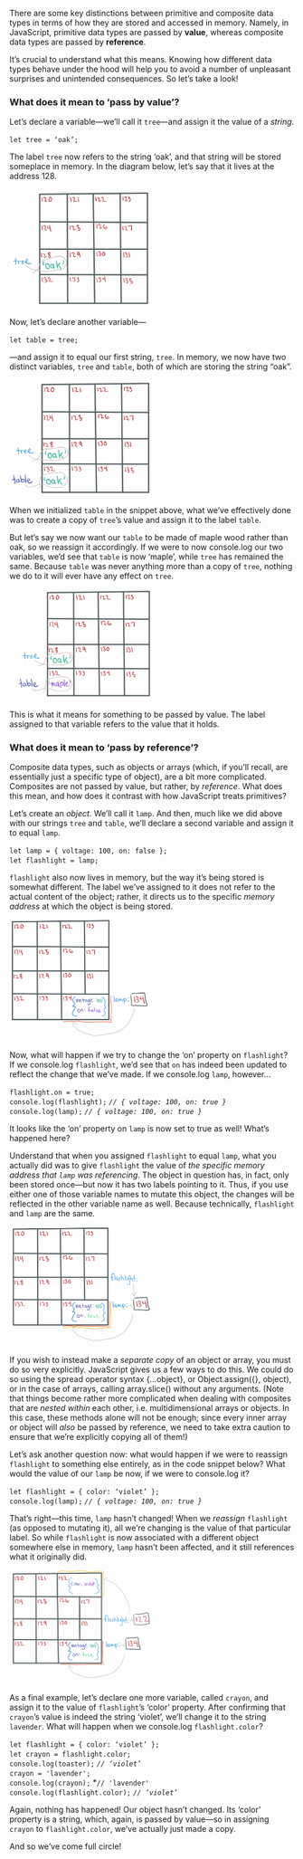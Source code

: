 There are some key distinctions between primitive and composite data types in terms of how they are stored and accessed in memory. Namely, in JavaScript, primitive data types are passed by **value**, whereas composite data types are passed by **reference**.

It’s crucial to understand what this means. Knowing how different data types behave under the hood will help you to avoid a number of unpleasant surprises and unintended consequences. So let’s take a look!

<h3>What does it mean to ‘pass by value’?</h3>

Let’s declare a variable—we’ll call it `tree`—and assign it the value of a <em>string</em>.

`let tree = ‘oak’;`

The label `tree` now refers to the string ‘oak’, and that string will be stored someplace in memory. In the diagram below, let’s say that it lives at the address 128.

<img src="/docs/assets/images/value-img1.png" width="50%" height="50%"/>

Now, let’s declare another variable—

`let table = tree;`

—and assign it to equal our first string, `tree`. In memory, we now have two distinct variables, `tree` and `table`, both of which are storing the string “oak”.

<img src="/docs/assets/images/value-img2.png" width="50%" height="50%"/>

When we initialized `table` in the snippet above, what we’ve effectively done was to create a copy of `tree`’s value and assign it to the label `table`.

But let’s say we now want our `table` to be made of maple wood rather than oak, so we reassign it accordingly. If we were to now console.log our two variables, we’d see that `table` is now ‘maple’, while `tree` has remained the same. Because `table` was never anything more than a copy of `tree`, nothing we do to it will ever have any effect on `tree`.

<img src="/docs/assets/images/value-img3.png" width="50%" height="50%"/>

This is what it means for something to be passed by value. The label assigned to that variable refers to the value that it holds.

<h3>What does it mean to ‘pass by reference’?</h3>

Composite data types, such as objects or arrays (which, if you’ll recall, are essentially just a specific type of object), are a bit more complicated. Composites are not passed by value, but rather, by <em>reference</em>. What does this mean, and how does it contrast with how JavaScript treats primitives?

Let’s create an <em>object</em>. We’ll call it `lamp`. And then, much like we did above with our strings     `tree` and `table`, we’ll declare a second variable and assign it to equal `lamp`.

`let lamp = { voltage: 100, on: false };`<br>
`let flashlight = lamp;`

`flashlight` also now lives in memory, but the way it’s being stored is somewhat different. The label we’ve assigned to it does not refer to the actual content of the object; rather, it directs us to the specific <em>memory address</em> at which the object is being stored.

<img src="/docs/assets/images/reference-img1.png" width="50%" height="50%"/>

Now, what will happen if we try to change the ‘on’ property on `flashlight`? If we console.log `flashlight`, we’d see that `on` has indeed been updated to reflect the change that we’ve made. If we console.log `lamp`, however…

`flashlight.on = true;`<br>
`console.log(flashlight);` *`// { voltage: 100, on: true }`*<br>
`console.log(lamp);` *`// { voltage: 100, on: true }`*

It looks like the ‘on’ property on `lamp` is now set to true as well! What’s happened here?

Understand that when you assigned `flashlight` to equal `lamp`, what you actually did was to give `flashlight` the value of *the specific memory address that `lamp` was referencing*. The object in question has, in fact, only been stored once—but now it has two labels pointing to it. Thus, if you use either one of those variable names to mutate this object, the changes will be reflected in the other variable name as well. Because technically, `flashlight` and `lamp` are the same.

<img src="/docs/assets/images/reference-img2.png" width="50%" height="50%"/>

If you wish to instead make a *separate copy* of an object or array, you must do so very explicitly. JavaScript gives us a few ways to do this. We could do so using the spread operator syntax {…object}, or Object.assign({}, object), or in the case of arrays, calling array.slice() without any arguments. (Note that things become rather more complicated when dealing with composites that are *nested within* each other, i.e. multidimensional arrays or objects. In this case, these methods alone will not be enough; since every inner array or object will *also* be passed by reference, we need to take extra caution to ensure that we’re explicitly copying all of them!)

Let’s ask another question now: what would happen if we were to reassign `flashlight` to something else entirely, as in the code snippet below? What would the value of our `lamp` be now, if we were to console.log it?

`let flashlight = { color: ‘violet’ };`<br>
`console.log(lamp);` *`// { voltage: 100, on: true }`*

That’s right—this time, `lamp` hasn’t changed! When we *reassign* `flashlight` (as opposed to mutating it), all we’re changing is the value of that particular label. So while `flashlight` is now associated with a different object somewhere else in memory, `lamp` hasn’t been affected, and it still references what it originally did.

<img src="/docs/assets/images/reference-img3.png" width="50%" height="50%"/>

As a final example, let’s declare one more variable, called `crayon`, and assign it to the value of `flashlight`’s ‘color’ property. After confirming that `crayon`’s value is indeed the string ‘violet’, we’ll change it to the string `lavender`. What will happen when we console.log `flashlight.color`?

`let flashlight = { color: ‘violet’ };`<br>
`let crayon = flashlight.color;`<br>
`console.log(toaster);` *`// ‘violet’`*<br>
`crayon = 'lavender';`<br>
`console.log(crayon);` *`// 'lavender'`<br>
`console.log(flashlight.color);` *`// ‘violet’`*<br>

Again, nothing has happened! Our object hasn’t changed. Its ‘color’ property is a string, which, again, is passed by value—so in assigning `crayon` to `flashlight.color`, we’ve actually just made a copy.

And so we’ve come full circle!

